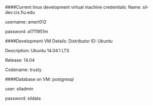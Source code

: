 ####Current linux development virtual machine credentials:
Name: sil-dev.cis.fiu.edu

username: ameri012

password: a1711951m

####Development VM Details:
Distributor ID:	Ubuntu

Description:	Ubuntu 14.04.1 LTS

Release:	14.04

Codename:	trusty


####Database on VM:
postgresql

user: siladmin

password: sildata
